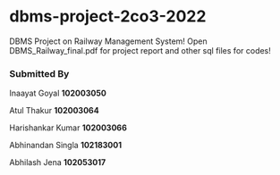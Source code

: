 # dbms-project-2co3-2022
DBMS Project on Railway Management System! Open DBMS_Railway_final.pdf for project report and other sql files for codes!

### Submitted By
Inaayat Goyal __102003050__

Atul Thakur __102003064__

Harishankar Kumar __102003066__

Abhinandan Singla __102183001__

Abhilash Jena __102053017__
